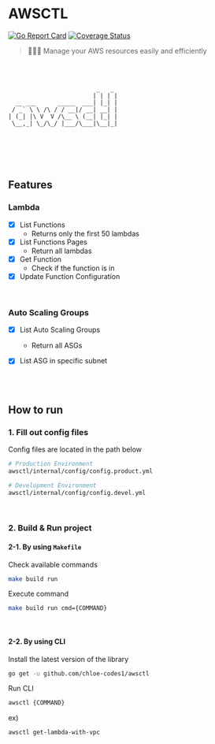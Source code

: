 # AWSCTL

[![Go Report Card](https://goreportcard.com/badge/github.com/chloe-codes1/awsctl)](https://goreportcard.com/report/github.com/chloe-codes1/awsctl) [![Coverage Status](https://coveralls.io/repos/github/chloe-codes1/awsctl/badge.svg?branch=main)](https://coveralls.io/github/chloe-codes1/awsctl?branch=main)

> 👩🏻‍🔧 Manage your AWS resources easily and efficiently

<br>
<br>

```AsciiDoc
                         _   _ 
                        | | | |
  __ ___      _____  ___| |_| |
 / _` \ \ /\ / / __|/ __| __| |
| (_| |\ V  V /\__ \ (__| |_| |
 \__,_| \_/\_/ |___/\___|\__|_|
                               
                               
```


<br>
<br>

## Features

### Lambda
- [x] List Functions
  - Returns only the first 50 lambdas
- [x] List Functions Pages
  - Return all lambdas
- [x] Get Function
  - Check if the function is in 
- [x] Update Function Configuration

<br>

### Auto Scaling Groups
- [x] List Auto Scaling Groups
  - Return all ASGs
- [x] List ASG in specific subnet


<br>
<br>

## How to run

### 1. Fill out config files

Config files are located in the path below

```sh
# Production Environment
awsctl/internal/config/config.product.yml

# Development Environment
awsctl/internal/config/config.devel.yml
```

<br>

### 2. Build & Run project


#### 2-1. By using `Makefile`

Check available commands
```sh
make build run
```

Execute command

```sh
make build run cmd={COMMAND}
```
<br>

#### 2-2. By using CLI
Install the latest version of the library
```sh
go get -u github.com/chloe-codes1/awsctl
```
Run CLI
```sh
awsctl {COMMAND}
```

ex)
```sh
awsctl get-lambda-with-vpc
```

<br>  